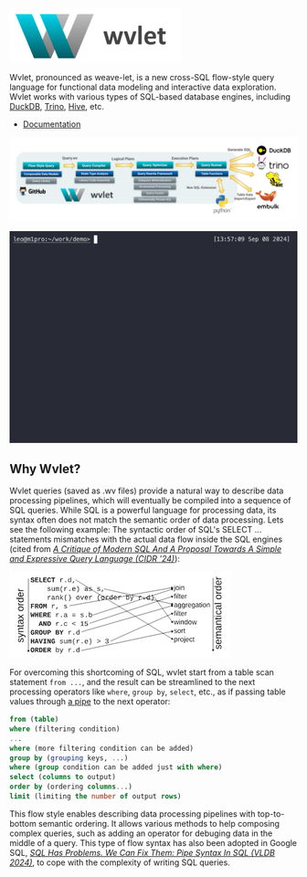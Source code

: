 ![wvlet](logos/wvlet-banner-300.png)

Wvlet, pronounced as weave-let, is a new cross-SQL flow-style query language for functional data modeling and interactive data exploration. Wvlet works with various types of SQL-based database engines, including [DuckDB](https://duckdb.org/), [Trino](https://trino.io/), [Hive](https://hive.apache.org/), etc.

- [Documentation](https://wvlet.org/wvlet/)

![wvlet-architecture](website/docs/img/wvlet-architecture.svg)

![demo](website/static/img/demo.gif)

## Why Wvlet?

Wvlet queries (saved as .wv files) provide a natural way to describe data processing pipelines, which will eventually be compiled into a sequence of SQL queries. While SQL is a powerful language for processing data, its syntax often does not match the semantic order of data processing. Lets see the following example: The syntactic order of SQL's SELECT ... statements mismatches with the actual data flow inside the SQL engines (cited from _[A Critique of Modern SQL And A Proposal Towards A Simple and Expressive Query Language (CIDR '24)](https://www.cidrdb.org/cidr2024/papers/p48-neumann.pdf)_):

![semantic-order](website/docs/img/sql-semantic-order.png)

For overcoming this shortcoming of SQL, wvlet start from a table scan statement `from ...`, and the result can be streamlined to the next processing operators like `where`, `group by`, `select`, etc., as if passing table values through [a pipe](https://en.wikipedia.org/wiki/Pipeline_(Unix)) to the next operator: 

```sql
from (table)
where (filtering condition)
...
where (more filtering condition can be added)
group by (grouping keys, ...)
where (group condition can be added just with where)
select (columns to output)
order by (ordering columns...)
limit (limiting the number of output rows)
```

This flow style enables describing data processing pipelines with top-to-bottom semantic ordering. It allows various methods to help composing complex queries, such as adding an operator for debuging data in the middle of a query. This type of flow syntax has also been adopted in Google SQL, _[SQL Has Problems. We Can Fix Them: Pipe Syntax In SQL (VLDB 2024)](https://research.google/pubs/sql-has-problems-we-can-fix-them-pipe-syntax-in-sql/)_, to cope with the complexity of writing SQL queries.

